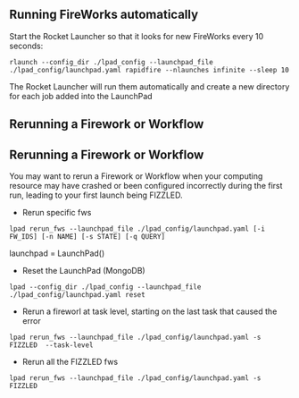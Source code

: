 ## Running FireWorks automatically

Start the Rocket Launcher so that it looks for new FireWorks every 10 seconds:

```shell
rlaunch --config_dir ./lpad_config --launchpad_file ./lpad_config/launchpad.yaml rapidfire --nlaunches infinite --sleep 10
```

The Rocket Launcher will run them automatically and create a new directory for each job added into the LaunchPad

## Rerunning a Firework or Workflow


## Rerunning a Firework or Workflow

You may want to rerun a Firework or Workflow when your computing resource may have crashed or been configured 
incorrectly during the first run, leading to your first launch being FIZZLED.

- Rerun specific fws

```shell
lpad rerun_fws --launchpad_file ./lpad_config/launchpad.yaml [-i FW_IDS] [-n NAME] [-s STATE] [-q QUERY]
```

launchpad = LaunchPad()


- Reset the LaunchPad (MongoDB)

```shell
lpad --config_dir ./lpad_config --launchpad_file ./lpad_config/launchpad.yaml reset
```

- Rerun a fireworl at task level, starting on the last task that caused the error

```shell
lpad rerun_fws --launchpad_file ./lpad_config/launchpad.yaml -s FIZZLED  --task-level
```

- Rerun all the FIZZLED fws

```shell
lpad rerun_fws --launchpad_file ./lpad_config/launchpad.yaml -s FIZZLED
```